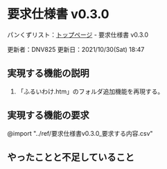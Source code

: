 # 要求仕様書 v0.3.0

パンくずリスト：[トップページ](../index.html) - 要求仕様書 v0.3.0

更新者：DNV825
更新日：2021/10/30(Sat) 18:47

## 実現する機能の説明

1. 「ふるいわけ.htm」のフォルダ追加機能を再現する。

## 実現する機能の要求

@import "../ref/要求仕様書v0.3.0_要求する内容.csv"

## やったことと不足していること
